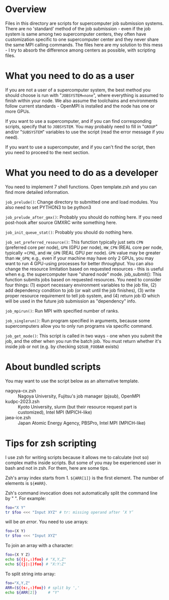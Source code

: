 # Overview

Files in this directory are scripts for supercomputer job submission systems. There are no 'standard' method of the job submission - even if the job system is same among two supercomputer centers, they often have customization specific to one supercomputer center and they never share the same MPI calling commands.
The files here are my solution to this mess - I try to absorb the difference among centers as possible, with scripting files.

# What you need to do as a user

If you are not a user of a supercomputer system, the best method you should choose is run with "`JOBSYSTEM=none`", where everything is assumed to finish within your node. We also assume the toolchains and environments follow current standards - OpenMPI is installed and the node has one or more GPUs.

If you want to use a supercomputer, and if you can find corresponding scripts, specify that to `JOBSYSTEM`. You may probably need to fill in "`GROUP`" and/or "`SUBSYSTEM`" variables to use the script (read the error message if you need).

If you want to use a supercomputer, and if you can't find the script, then you need to proceed to the next section.

# What you need to do as a developer

You need to implement 7 shell functions. Open template.zsh and you can find more detailed information.

`job_prelude()`: Change directory to submitted one and load modules. You also need to set PYTHON3 to be python3

`job_prelude_after_gmx()`: Probably you should do nothing here. If you need post-hook after source GMXRC write something here.

`job_init_queue_stat()`: Probably you should do nothing here.

`job_set_preferred_resource()`: This function typically just sets `CPN` (preferred core per node), `GPN` (GPU per node), `HW_CPN` (REAL core per node, typically =`CPN`), and `HW_GPN` (REAL GPU per node). `GPN` value may be greater than `HW_GPN`; e.g., even if your machine may have only 2 GPUs, you may want to run 4 GPU-using processes for better *throughput*. You can also change the resource limitation based on requested resources - this is useful when e.g. the supercomputer have "shared node" mode.
job_submit(): This function submits jobs based on requested resources. You need to consider four things: (1) export necessary environment variables to the job file, (2) add dependency condition to job (or wait until the job finishes), (3) write proper resource requirement to tell job system, and (4) return job ID which will be used in the future job submission as "dependency" info.

`job_mpirun()`: Run MPI with specified number of ranks.

`job_singlerun()`: Run program specified in arguments, because some supercomputers allow you to only run programs via specific command.

`job_get_mode()`: This script is called in two ways - one when you submit the job, and the other when you run the batch job. You must return whether it's inside job or not (e.g. by checking `$QSUB_FOOBAR` exists)

# About bundled scripts

You may want to use the script below as an alternative template.

<dl>
  <dt>nagoya-cx.zsh</dt>
  <dd>Nagoya University, Fujitsu's job manager (pjsub), OpenMPI</dd>
  <dt>kudpc-2023.zsh</dt>
  <dd>Kyoto University, slurm (but their resource request part is customized), Intel MPI (MPICH-like)</dd>
  <dt>jaea-ice.zsh</dt>
  <dd>Japan Atomic Energy Agency, PBSPro, Intel MPI (MPICH-like)</dd>
</dl>

# Tips for zsh scripting

I use zsh for writing scripts because it allows me to calculate (not so) complex maths inside scripts. But some of you may be experienced user in bash and not in zsh. For them, here are some tips.

Zsh's array index starts from 1. `${ARR[1]}` is the first element. The number of elements is `${#ARR}`.

Zsh's command invocation does not automatically split the command line by " ". For example:
````sh
foo="X Y"
tr $foo <<< "Input XYZ" # tr: missing operand after ‘X Y’
````
will be *an error*. You need to use arrays:
````sh
foo=(X Y)
tr $foo <<< "Input XYZ"
````

To join an array with a character:
````sh
foo=(X Y Z)
echo ${(j:,:)foo} # "X,Y,Z"
echo ${(j|:|)foo} # "X:Y:Z"
````

To split string into array:
````sh
foo="X,Y,Z"
ARR=(${(s:,:)foo}) # split by ','
echo ${ARR[2]}     # "Y"
````


